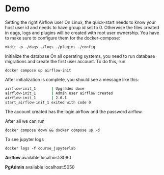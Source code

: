 # Demo

Setting the right Airflow user
On Linux, the quick-start needs to know your host user id and needs to have group id set to 0. Otherwise the files created in dags, logs and plugins will be created with root user ownership. You have to make sure to configure them for the docker-compose:
```
mkdir -p ./dags ./logs ./plugins ./config
```
Initialize the database
On all operating systems, you need to run database migrations and create the first user account. To do this, run.
```
docker compose up airflow-init
```
After initialization is complete, you should see a message like this:
``` bash
airflow-init_1       | Upgrades done
airflow-init_1       | Admin user airflow created
airflow-init_1       | 2.6.1
start_airflow-init_1 exited with code 0
```
The account created has the login airflow and the password airflow.

After all we can run 
```
docker compose down && docker compose up -d
```

To see jupyter logs
```
docker logs -f course_jupyterlab
```
<b>Airflow</b> available localhost:8080

<b>PgAdmin</b> available localhost:5050



